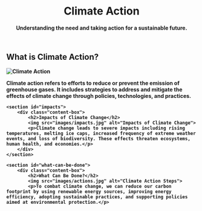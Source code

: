 <!DOCTYPE html>
<html lang="en">
<head>
    <title>Climate Action</title>
    <link rel="stylesheet" href="styles.css">
</head>
<body>
    <header>
        <h1><b>Climate Action <b/></h1>
        <p>Understanding the need and taking action for a sustainable future.</p>
    </header>

 <section id="what-is-climate-action">
        <div class="content-box">
            <h2>What is Climate Action?</h2>
            <img src="C:\Users\USER\Downloads\OIP (4).jpeg" alt="Climate Action">
            <p>Climate action refers to efforts to reduce or prevent the emission of greenhouse gases. It includes strategies to address and mitigate the effects of climate change through policies, technologies, and practices.</p>
        </div>
    </section>

    <section id="impacts">
        <div class="content-box">
            <h2>Impacts of Climate Change</h2>
            <img src="images/impacts.jpg" alt="Impacts of Climate Change">
            <p>Climate change leads to severe impacts including rising temperatures, melting ice caps, increased frequency of extreme weather events, and loss of biodiversity. These effects threaten ecosystems, human health, and economies.</p>
        </div>
    </section>

    <section id="what-can-be-done">
        <div class="content-box">
            <h2>What Can Be Done?</h2>
            <img src="images/actions.jpg" alt="Climate Action Steps">
            <p>To combat climate change, we can reduce our carbon footprint by using renewable energy sources, improving energy efficiency, adopting sustainable practices, and supporting policies aimed at environmental protection.</p>

</body>
</html>
